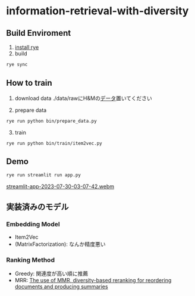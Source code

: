 # information-retrieval-with-diversity

## Build Enviroment

1. [install rye](https://rye-up.com/guide/installation/)
2. build
```bash
rye sync
```

## How to train

1. download data
./data/rawにH&Mの[データ](https://www.kaggle.com/competitions/h-and-m-personalized-fashion-recommendations/data)置いてください

2. prepare data

```bash
rye run python bin/prepare_data.py
```

3. train

```
rye run python bin/train/item2vec.py
```

## Demo

```bash
rye run streamlit run app.py
```
[streamlit-app-2023-07-30-03-07-42.webm](https://github.com/tubo213/information-retrieval-with-diversity/assets/74698040/b5812f81-f584-4087-85cf-b7cc62c3c5cc)

## 実装済みのモデル

### Embedding Model
- Item2Vec
- (MatrixFactorization): なんか精度悪い

### Ranking Method
- Greedy: 関連度が高い順に推薦
- MRR: [The use of MMR, diversity-based reranking for reordering documents and producing summaries](https://dl.acm.org/doi/10.1145/290941.291025)
